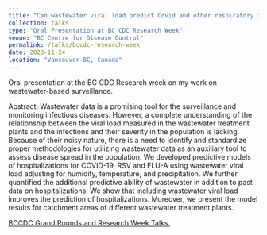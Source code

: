 ```yaml
---
title: "Can wastewater viral load predict Covid and other respiratory infections hospitalizations?"
collection: talks
type: "Oral Presentation at BC CDC Research Week"
venue: "BC Centre for Disease Control"
permalink: /talks/bccdc-research-week
date: 2023-11-24
location: "Vancouver-BC, Canada"
---
```


Oral presentation at the BC CDC Research week on my work on wastewater-based surveillance.

Abstract: Wastewater data is a promising tool for the surveillance and monitoring infectious diseases. 
However, a complete understanding of the relationship between the viral load measured in the wastewater 
treatment plants and the infections and their severity in the population is lacking. Because of their 
noisy nature, there is a need to identify and standardize proper methodologies for utilizing wastewater 
data as an auxiliary tool to assess disease spread in the population. We developed predictive models of 
hospitalizations for COVID-19, RSV and FLU-A using wastewater viral load adjusting for humidity, 
temperature, and precipitation. We further quantified the additional predictive ability of wastewater
in addition to past data on hospitalizations. We show that including wastewater viral load improves the 
prediction of hospitalizations. 
Moreover, we present the model results for catchment areas of different wastewater treatment plants.

[BCCDC Grand Rounds and Research Week Talks.](https://nexuswebcast.mediasite.com/mediasite/Showcase/bc-cdc-showcase/Presentation/d1719ec2f02a462baddff6f17ed1e1af1d/Channel/96ad3638860240769f34ab0ed8ca8d635f)

